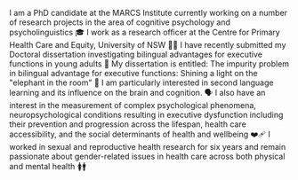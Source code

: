 I am a PhD candidate at the MARCS Institute currently working on a number of research projects in the area of cognitive psychology and psycholinguistics 🎓
I work as a research officer at the Centre for Primary Health Care and Equity, University of NSW 👩‍⚕️
I have recently submitted my Doctoral dissertation investigating bilingual advantages for executive functions in young adults 🧠
My dissertation is entitled: The impurity problem in bilingual advantage for executive functions: Shining a light on the "elephant in the room" 🐘 
I am particularly interested in second language learning and its influence on the brain and cognition. 🗣️
I also have an interest in the measurement of complex psychological phenomena, neuropsychological conditions resulting in executive dysfunction including their prevention and progression across the lifespan, health care accessibility, and the social determinants of health and wellbeing ❤️‍🩹
I worked in sexual and reproductive health research for six years and remain passionate about gender-related issues in health care across both physical and mental health 🚺🚹
